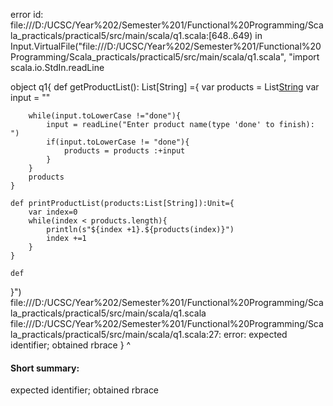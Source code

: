 error id: file:///D:/UCSC/Year%202/Semester%201/Functional%20Programming/Scala_practicals/practical5/src/main/scala/q1.scala:[648..649) in Input.VirtualFile("file:///D:/UCSC/Year%202/Semester%201/Functional%20Programming/Scala_practicals/practical5/src/main/scala/q1.scala", "import scala.io.StdIn.readLine

object q1{
    def getProductList(): List[String] ={
        var products = List[String]()
        var input = ""

        while(input.toLowerCase !="done"){
            input = readLine("Enter product name(type 'done' to finish): ")
            if(input.toLowerCase != "done"){
                products = products :+input
            }
        }
        products
    }

    def printProductList(products:List[String]):Unit={
        var index=0
        while(index < products.length){
            println(s"${index +1}.${products(index)}")
            index +=1
        }
    }

    def 

}")
file:///D:/UCSC/Year%202/Semester%201/Functional%20Programming/Scala_practicals/practical5/src/main/scala/q1.scala
file:///D:/UCSC/Year%202/Semester%201/Functional%20Programming/Scala_practicals/practical5/src/main/scala/q1.scala:27: error: expected identifier; obtained rbrace
}
^
#### Short summary: 

expected identifier; obtained rbrace
